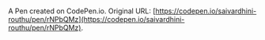 # 

A Pen created on CodePen.io. Original URL: [https://codepen.io/saivardhini-routhu/pen/rNPbQMz](https://codepen.io/saivardhini-routhu/pen/rNPbQMz).

